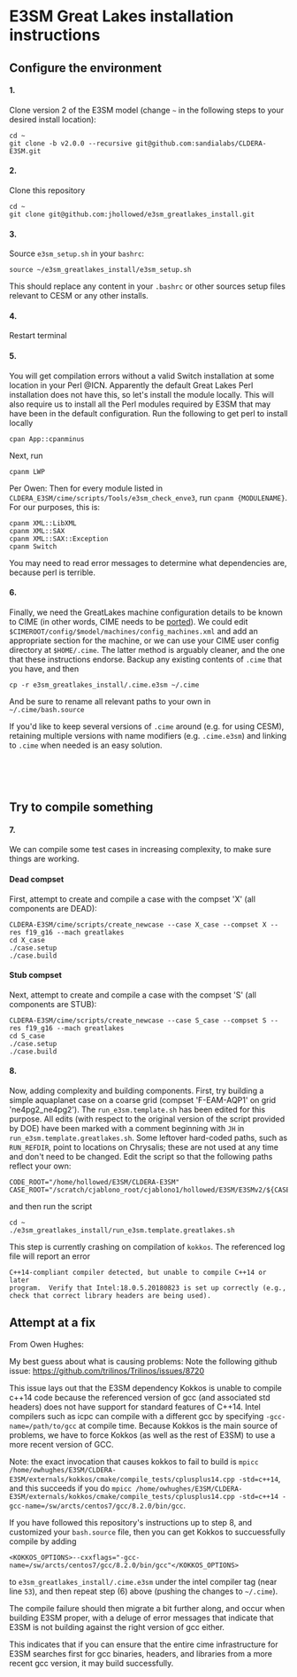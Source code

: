 # E3SM Great Lakes installation instructions

## Configure the environment

#### 1. 
Clone version 2 of the E3SM model (change `~` in the following steps to your desired install location):

```
cd ~
git clone -b v2.0.0 --recursive git@github.com:sandialabs/CLDERA-E3SM.git
```
    
#### 2. 
Clone this repository
  
```
cd ~
git clone git@github.com:jhollowed/e3sm_greatlakes_install.git
```
    
#### 3. 
Source `e3sm_setup.sh` in your `bashrc`:
    
``` 
source ~/e3sm_greatlakes_install/e3sm_setup.sh
```
    
This should replace any content in your `.bashrc` or other sources setup files relevant to CESM or any other installs.
 
#### 4. 
Restart terminal

#### 5. 
You will get compilation errors without a valid Switch installation at some location in your Perl @ICN. Apparently the default Great Lakes Perl installation does not have this, so let's install the module locally. This will also require us to install all the Perl modules required by E3SM that may have been in the default configuration. Run the following to get perl to install locally
```
cpan App::cpanminus
``` 
Next, run
```
cpanm LWP
```
Per Owen: Then for every module listed in `CLDERA_E3SM/cime/scripts/Tools/e3sm_check_enve3`, run `cpanm {MODULENAME}`. For our purposes, this is: 
```
cpanm XML::LibXML
cpanm XML::SAX
cpanm XML::SAX::Exception
cpanm Switch
```
You may need to read error messages to determine what dependencies are, because perl is terrible.

#### 6. 
Finally, we need the GreatLakes machine configuration details to be known to CIME (in other words, CIME needs to be [ported](https://esmci.github.io/cime/versions/master/html/users_guide/porting-cime.html)). We could edit `$CIMEROOT/config/$model/machines/config_machines.xml` and add an appropriate section for the machine, or we can use your CIME user config directory at `$HOME/.cime`. The latter method is arguably cleaner, and the one that these instructions endorse. Backup any existing contents of `.cime` that you have, and then
```
cp -r e3sm_greatlakes_install/.cime.e3sm ~/.cime
```
And be sure to rename all relevant paths to your own in `~/.cime/bash.source` 

If you'd like to keep several versions of `.cime` around (e.g. for using CESM), retaining multiple versions with name modifiers (e.g. `.cime.e3sm`) and linking to `.cime` when needed is an easy solution.

&nbsp; 

&nbsp; 

## Try to compile something

#### 7. 
We can compile some test cases in increasing complexity, to make sure things are working.

#### Dead compset
 First, attempt to create and compile a case with the compset 'X' (all components are DEAD):
```
CLDERA-E3SM/cime/scripts/create_newcase --case X_case --compset X --res f19_g16 --mach greatlakes
cd X_case
./case.setup
./case.build
```

#### Stub compset
Next, attempt to create and compile a case with the compset 'S' (all components are STUB):
```
CLDERA-E3SM/cime/scripts/create_newcase --case S_case --compset S --res f19_g16 --mach greatlakes
cd S_case
./case.setup
./case.build
```

#### 8. 
Now, adding complexity and building components. First, try building a simple aquaplanet case on a coarse grid (compset 'F-EAM-AQP1' on grid 'ne4pg2_ne4pg2'). The `run_e3sm.template.sh` has been edited for this purpose. All edits (with respect to the original version of the script provided by DOE) have been marked with a comment beginning with `JH` in `run_e3sm.template.greatlakes.sh`. Some leftover hard-coded paths, such as `RUN_REFDIR`, point to locations on Chrysalis; these are not used at any time and don't need to be changed. Edit the script so that the following paths reflect your own:
```
CODE_ROOT="/home/hollowed/E3SM/CLDERA-E3SM"
CASE_ROOT="/scratch/cjablono_root/cjablono1/hollowed/E3SM/E3SMv2/${CASE_NAME}"
```
and then run the script
```
cd ~
./e3sm_greatlakes_install/run_e3sm.template.greatlakes.sh
```

This step is currently crashing on compilation of `kokkos`. The referenced log file will report an error
```
C++14-compliant compiler detected, but unable to compile C++14 or later
program.  Verify that Intel:18.0.5.20180823 is set up correctly (e.g.,
check that correct library headers are being used).
```


## Attempt at a fix

From Owen Hughes:

My best guess about what is causing problems:
Note the following github issue: https://github.com/trilinos/Trilinos/issues/8720

This issue lays out that the E3SM dependency Kokkos is unable to compile c++14 code because the referenced version of gcc (and associated std headers) does not have support for standard features of C++14. Intel compilers such as icpc can compile with a different gcc by specifying `-gcc-name=/path/to/gcc` at compile time. Because Kokkos is the main source of problems, we have to force Kokkos (as well as the rest of E3SM) to use a more recent version of GCC.

Note: the exact invocation that causes kokkos to fail to build is
`mpicc /home/owhughes/E3SM/CLDERA-E3SM/externals/kokkos/cmake/compile_tests/cplusplus14.cpp -std=c++14`, and this succeeds if you do `mpicc /home/owhughes/E3SM/CLDERA-E3SM/externals/kokkos/cmake/compile_tests/cplusplus14.cpp -std=c++14 -gcc-name=/sw/arcts/centos7/gcc/8.2.0/bin/gcc`.

If you have followed this repository's instructions up to step 8, and customized your `bash.source` file, then you can get Kokkos to succuessfully compile by adding 

    <KOKKOS_OPTIONS>--cxxflags="-gcc-name=/sw/arcts/centos7/gcc/8.2.0/bin/gcc"</KOKKOS_OPTIONS> 
    
to `e3sm_greatlakes_install/.cime.e3sm` under the intel compiler tag (near line `53`), and then repeat step (6) above (pushing the changes to `~/.cime`). 

The compile failure should then migrate a bit further along, and occur when building E3SM proper, with a deluge of error messages that indicate that E3SM is not building against the right version of gcc either.

This indicates that if you can ensure that the entire cime infrastructure for E3SM searches first for gcc binaries, headers, and libraries from a more recent gcc version, it may build successfully.
